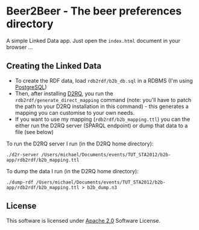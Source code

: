 # Beer2Beer  - The beer preferences directory

A simple Linked Data app. Just open the `index.html` document in your browser ...

## Creating the Linked Data

* To create the RDF data, load `rdb2rdf/b2b_db.sql` in a RDBMS (I'm using [PostgreSQL](http://www.postgresql.org/ "PostgreSQL: The world's most advanced open source database"))
* Then, after installing [D2RQ](http://d2rq.org/ "The D2RQ Platform – Accessing Relational Databases as Virtual RDF Graphs"), you run the `rdb2rdf/generate_direct_mapping` command (note: you'll have to patch the path to your D2RQ installation in this command) - this generates a mapping you can customise to your own needs.
* If you want to use my mapping (`rdb2rdf/b2b_mapping.ttl`) you can the either run the D2RQ server (SPARQL endpoint) or dump that data to a file (see below)

To run the D2RQ server I run (in the D2RQ home directory):

	./d2r-server /Users/michael/Documents/events/TUT_STA2012/b2b-app/rdb2rdf/b2b_mapping.ttl
	
To dump the data I run (in the D2RQ home directory):

	./dump-rdf /Users/michael/Documents/events/TUT_STA2012/b2b-app/rdb2rdf/b2b_mapping.ttl > b2b_dump.n3

## License

This software is licensed under [Apache 2.0](http://www.apache.org/licenses/LICENSE-2.0.html) Software License.